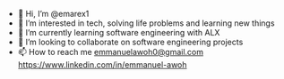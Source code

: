 - 👋 Hi, I’m @emarex1
- 👀 I’m interested in tech, solving life problems and learning new things
- 🌱 I’m currently learning software engineering with ALX
- 💞️ I’m looking to collaborate on software engineering projects
- 📫 How to reach me emmanuelawoh0@gmail.com   https://www.linkedin.com/in/emmanuel-awoh

<!---
emarex1/emarex1 is a ✨ special ✨ repository because its `README.md` (this file) appears on your GitHub profile.
You can click the Preview link to take a look at your changes.
--->
